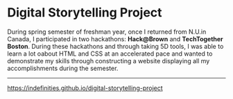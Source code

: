 # Digital Storytelling Project
During spring semester of freshman year, once I returned from N.U.in Canada, I participated in two hackathons: __Hack@Brown__ and __TechTogether Boston__. During these hackathons and through taking 5D tools, I was able to learn a lot oabout HTML and CSS at an accelerated pace and wanted to demonstrate my skills through constructing a website displaying all my accomplishments during the semester. 

***

https://indefinities.github.io/digital-storytelling-project
